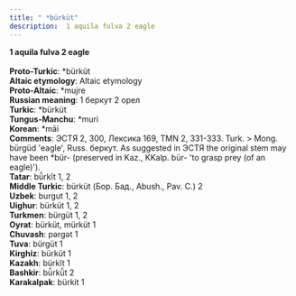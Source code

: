 ```yaml
---
title: " *bürküt"
description:  1 aquila fulva 2 eagle
---
```

<strong> 1 aquila fulva 2 eagle</strong><br><br>
<strong>Proto-Turkic</strong>:  *bürküt<br>
<strong>Altaic etymology</strong>:  Altaic etymology<br>
<strong> Proto-Altaic</strong>:  *mujre<br>
<strong>Russian meaning</strong>:  1 беркут 2 орел<br>
<strong>Turkic</strong>:  *bürküt<br>
<strong>Tungus-Manchu</strong>:  *muri<br>
<strong>Korean</strong>:  *māi<br>
<strong>Comments</strong>:  ЭСТЯ 2, 300, Лексика 169, TMN 2, 331-333. Turk. > Mong. bürgüd 'eagle', Russ. беркут. As suggested in ЭСТЯ the original stem may have been *bür- (preserved in Kaz., KKalp. bür- 'to grasp prey (of an eagle)').<br>
<strong>Tatar</strong>:  bü̆rkĭt 1, 2<br>
<strong>Middle Turkic</strong>:  bürküt (Бор. Бад., Abush., Pav. C.) 2<br>
<strong>Uzbek</strong>:  burgut 1, 2<br>
<strong>Uighur</strong>:  bürküt 1, 2<br>
<strong>Turkmen</strong>:  bürgüt 1, 2<br>
<strong>Oyrat</strong>:  bürküt, mürküt 1<br>
<strong>Chuvash</strong>:  pǝrgǝt 1<br>
<strong>Tuva</strong>:  bürgüt 1<br>
<strong>Kirghiz</strong>:  bürküt 1<br>
<strong>Kazakh</strong>:  bürkĭt 1<br>
<strong>Bashkir</strong>:  bü̆rkü̆t 2<br>
<strong>Karakalpak</strong>:  bürkit 1<br>


